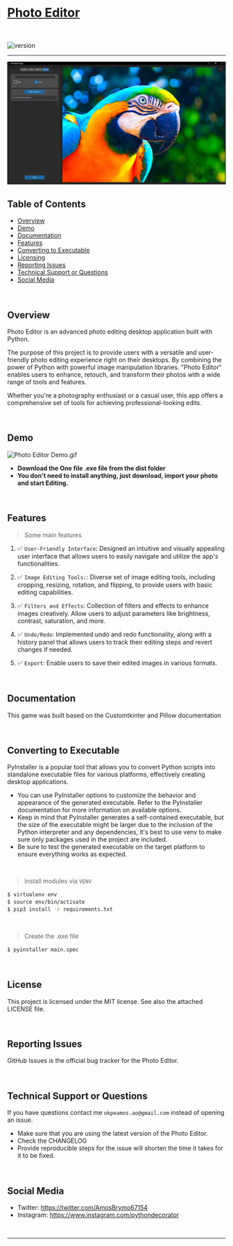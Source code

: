 # [Photo Editor](https://github.com/PythonDecorator)

<br />

![version](https://img.shields.io/badge/version-1.0.0-blue.svg)

--- 
![Thumbnail.jpg](demo%2FThumbnail.jpg)
## Table of Contents

* [Overview](#overview)
* [Demo](#demo)
* [Documentation](#documentation)
* [Features](#features)
* [Converting to Executable](#converting-to-executable)
* [Licensing](#license)
* [Reporting Issues](#reporting-issues)
* [Technical Support or Questions](#technical-support-or-questions)
* [Social Media](#Social-media)

<br />

## Overview

Photo Editor is an advanced photo editing desktop application built with Python.

The purpose of this project is to provide users with a versatile and user-friendly photo editing experience right on
their desktops. By combining the power of Python with powerful image manipulation libraries. "Photo Editor" enables
users to enhance, retouch, and transform their photos with a wide range of tools and features.

Whether you're a photography enthusiast or a casual user, this app offers a comprehensive set of tools for achieving
professional-looking edits.

<br />

## Demo

![Photo Editor Demo.gif](demo%2FPhoto%20Editor%20Demo.gif)

- **Download the One file .exe file from the dist folder**
- **You don't need to install anything, just download, import your photo and start Editing.**

<br />

## Features

> Some main features

1. ✅ `User-Friendly Interface`: Designed an intuitive and visually appealing user interface that
   allows users to easily navigate and utilize the app's functionalities.

2. ✅ `Image Editing Tools:`: Diverse set of image editing tools, including cropping,
   resizing, rotation, and flipping, to provide users with basic editing capabilities.

3. ✅ `Filters and Effects`: Collection of filters and effects to enhance images creatively. Allow users to
   adjust parameters like brightness, contrast, saturation, and more.

4. ✅ `Undo/Redo`: Implemented undo and redo functionality, along with a history panel that
   allows users to track their editing steps and revert changes if needed.

5. ✅ `Export`: Enable users to save their edited images in various formats.

<br />

## Documentation

This game was built based on the Customtkinter and Pillow documentation

<br />

## Converting to Executable

PyInstaller is a popular tool that allows you to convert Python scripts into standalone executable files for various
platforms, effectively creating desktop applications.

- You can use PyInstaller options to customize the behavior and appearance of the generated executable. Refer to the
  PyInstaller documentation for more information on available options.
- Keep in mind that PyInstaller generates a self-contained executable, but the size of the executable might be larger
  due
  to the inclusion of the Python interpreter and any dependencies, it's best to use venv to make sure only packages used
  in the
  project are included.
- Be sure to test the generated executable on the
  target platform to ensure everything works as expected.

<br />

> Install modules via `VENV`

```bash
$ virtualenv env
$ source env/bin/activate
$ pip3 install -r requirements.txt
```

<br />

> Create the .exe file

```bash
$ pyinstaller main.spec 
```

<br />

## License

This project is licensed under the MIT license. See also the attached LICENSE file.

<br />

## Reporting Issues

GitHub Issues is the official bug tracker for the Photo Editor.

<br />

## Technical Support or Questions

If you have questions contact me `okpeamos.ao@gmail.com` instead of opening an issue.

- Make sure that you are using the latest version of the Photo Editor. 
- Check the CHANGELOG
- Provide reproducible steps for the issue will shorten the time it takes for it to be fixed.

<br />

## Social Media

- Twitter: <https://twitter.com/AmosBrymo67154>
- Instagram: <https://www.instagram.com/pythondecorator>

<br />

---

